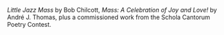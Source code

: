 _Little Jazz Mass_ by Bob Chilcott, _Mass&colon; A Celebration of Joy and Love!_ by Andr&eacute; J. Thomas, plus a commissioned work from the Schola Cantorum Poetry Contest. 
